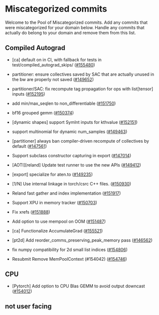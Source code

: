 # Miscategorized commits

Welcome to the Pool of Miscategorized commits.
Add any commits that were miscategorized for your domain below.
Handle any commits that actually do belong to your domain and remove them from this list.

## Compiled Autograd
- [ca] default on in CI, with fallback for tests in test/compiled_autograd_skips/ ([#155480](https://github.com/pytorch/pytorch/pull/155480))


- partitioner: ensure collectives saved by SAC that are actually unused in the bw are properly not saved ([#149652](https://github.com/pytorch/pytorch/pull/149652))
- partitioner/SAC: fix recompute tag propagation for ops with list[tensor] inputs ([#152195](https://github.com/pytorch/pytorch/pull/152195))
- add min/max_seqlen to non_differentiable ([#151750](https://github.com/pytorch/pytorch/pull/151750))
- bf16 grouped gemm ([#150374](https://github.com/pytorch/pytorch/pull/150374))
- [dynamic shapes] support SymInt inputs for kthvalue ([#152151](https://github.com/pytorch/pytorch/pull/152151))
- support multinomial for dynamic num_samples ([#149463](https://github.com/pytorch/pytorch/pull/149463))

- [partitioner] always ban compiler-driven recompute of collectives by default ([#147561](https://github.com/pytorch/pytorch/pull/147561))
- Support subclass constructor capturing in export ([#147014](https://github.com/pytorch/pytorch/pull/147014))
- [AOTI][reland] Update test runner to use the new APIs ([#149412](https://github.com/pytorch/pytorch/pull/149412))
- [export] specialize for aten.to ([#149235](https://github.com/pytorch/pytorch/pull/149235))
- [1/N] Use internal linkage in torch/csrc C++ files. ([#150930](https://github.com/pytorch/pytorch/pull/150930))
- Reland fast gather and index implementation ([#151917](https://github.com/pytorch/pytorch/pull/151917))
- Support XPU in memory tracker ([#150703](https://github.com/pytorch/pytorch/pull/150703))
- Fix xrefs ([#151888](https://github.com/pytorch/pytorch/pull/151888))
- Add option to use mempool on OOM ([#151487](https://github.com/pytorch/pytorch/pull/151487))
- [ca] Functionalize AccumulateGrad ([#155521](https://github.com/pytorch/pytorch/pull/155521))
- [pt2d] Add reorder_comms_preserving_peak_memory pass ([#146562](https://github.com/pytorch/pytorch/pull/146562))
- fix numpy compatibility for 2d small list indices ([#154806](https://github.com/pytorch/pytorch/pull/154806))
- Resubmit Remove MemPoolContext  (#154042) ([#154746](https://github.com/pytorch/pytorch/pull/154746))

## CPU
- [Pytorch] Add option to CPU Blas GEMM to avoid output downcast ([#154012](https://github.com/pytorch/pytorch/pull/154012))

## not user facing
